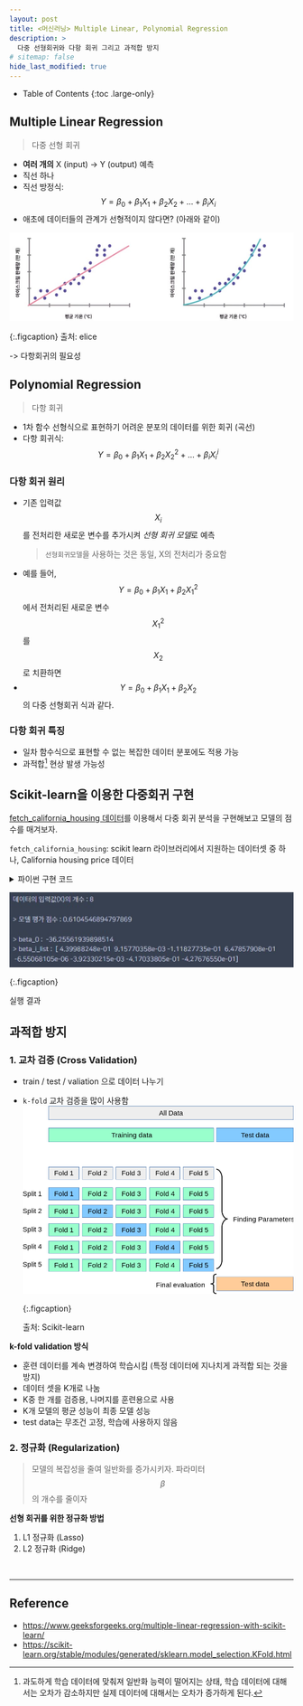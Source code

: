 ```yaml
---
layout: post
title: <머신러닝> Multiple Linear, Polynomial Regression
description: >
  다중 선형회귀와 다항 회귀 그리고 과적합 방지
# sitemap: false
hide_last_modified: true
---
```


- Table of Contents
{:toc .large-only}



## Multiple Linear Regression
> 다중 선형 회귀

- **여러 개의** X (input) -> Y (output) 예측
- 직선 하나
- 직선 방정식: $$ Y = \beta_0 + \beta_1X_1 + \beta_2X_2 + ... + \beta_iX_i $$ 
- 애초에 데이터들의 관계가 선형적이지 않다면? (아래와 같이)

![](/assets/img/221013/poly.jpg)

{:.figcaption}
출처: elice

-> 다항회귀의 필요성

## Polynomial Regression
> 다항 회귀

- 1차 함수 선형식으로 표현하기 어려운 분포의 데이터를 위한 회귀 (곡선)
- 다항 회귀식: $$ Y = \beta_0 + \beta_1X_1 + \beta_2X_2^2 + ... + \beta_iX_i^i $$ 

### 다항 회귀 원리
- 기존 입력값 $$X_i$$를 전처리한 새로운 변수를 추가시켜 *선형 회귀 모델*로 예측
    > `선형회귀모델`을 사용하는 것은 동일, X의 전처리가 중요함
- 예를 들어, $$ Y = \beta_0 + \beta_1X_1 + \beta_2X_1^2 $$ 에서 전처리된 새로운 변수 $$X_1^2$$를 $$X_2$$로 치환하면
- $$ Y = \beta_0 + \beta_1X_1 + \beta_2X_2 $$ 의 다중 선형회귀 식과 같다.

### 다항 회귀 특징
- 일차 함수식으로 표현할 수 없는 복잡한 데이터 분포에도 적용 가능
- 과적합[^1] 현상 발생 가능성



## Scikit-learn을 이용한 다중회귀 구현

[fetch_california_housing 데이터](https://scikit-learn.org/stable/modules/generated/sklearn.datasets.fetch_california_housing.html#sklearn.datasets.fetch_california_housing)를 이용해서 다중 회귀 분석을 구현해보고 모델의 점수를 매겨보자.

`fetch_california_housing`: scikit learn 라이브러리에서 지원하는 데이터셋 중 하나, California housing price 데이터

<details>
<summary> 파이썬 구현 코드 </summary>
<div markdown="1">

~~~python
import matplotlib.pyplot as plt

import numpy as np
from sklearn.model_selection import train_test_split
from sklearn.linear_model import LinearRegression

# fetch_california_housing 데이터 가져오기
from sklearn.datasets import fetch_california_housing

def load_data():
    
    X, y  = fetch_california_housing(return_X_y = True)

    print("데이터의 입력값(X)의 개수 :", X.shape[1])
    
    # train-test 데이터 나누기 (8:2)
    train_X, test_X, train_y, test_y = train_test_split(X, y, test_size=0.2, random_state=123)
    
    return train_X, test_X, train_y, test_y

# regression 모델 생성, 학습
def Multi_Regression(train_X,train_y):
    
    multilinear = LinearRegression()

    multilinear.fit(train_X, train_y)

    return multilinear


def main():
    
    train_X, test_X, train_y, test_y = load_data()
    
    # 모델 생성, 학습
    multilinear = Multi_Regression(train_X,train_y) 
    
    # 학습된 모델로 테스트 데이터에 대해 예측하기
    predicted = multilinear.predict(test_X) 
    
    model_score = multilinear.score(test_X, test_y)
    
    print("\n> 모델 평가 점수 :", model_score)
     
    beta_0 = multilinear.intercept_
    beta_i_list = multilinear.coef_
    
    print("\n> beta_0 : ",beta_0)
    print("> beta_i_list : ",beta_i_list)
    
    return predicted, beta_0, beta_i_list, model_score
    
if __name__ == "__main__":
    main()

~~~
</div>
</details>

![](/assets/img/221013/multi-res.jpg)

{:.figcaption}

실행 결과

## 과적합 방지

### 1. 교차 검증 (Cross Validation)

- train / test / valiation 으로 데이터 나누기
- `k-fold` 교차 검증을 많이 사용함
    ![](/assets/img/221013/kfold.png)

    {:.figcaption}

    출처: Scikit-learn

**k-fold validation 방식**  
- 훈련 데이터를 계속 변경하여 학습시킴 (특정 데이터에 지나치게 과적합 되는 것을 방지)
- 데이터 셋을 K개로 나눔
- K중 한 개를 검증용, 나머지를 훈련용으로 사용
- K개 모델의 평균 성능이 최종 모델 성능
- test data는 무조건 고정, 학습에 사용하지 않음

### 2. 정규화 (Regularization)
> 모델의 복잡성을 줄여 일반화를 증가시키자.
파라미터 $$\beta$$ 의 개수를 줄이자

**선형 회귀를 위한 정규화 방법**  
1. L1 정규화 (Lasso)
2. L2 정규화 (Ridge)

<br>

---

## Reference
+ https://www.geeksforgeeks.org/multiple-linear-regression-with-scikit-learn/  
+ https://scikit-learn.org/stable/modules/generated/sklearn.model_selection.KFold.html


[^1]: 과도하게 학습 데이터에 맞춰져 일반화 능력이 떨어지는 상태, 학습 데이터에 대해서는 오차가 감소하지만 실제 데이터에 대해서는 오차가 증가하게 된다.
